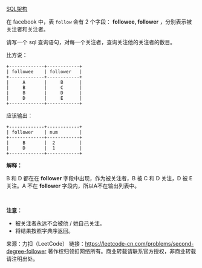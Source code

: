 [SQL架构](https://github.com/Zhenghao-Liu/LeetCode_problem-and-solution/blob/master/0614.二级关注者/PROBLEM.sql)

在 facebook 中，表 ```follow``` 会有 2 个字段： **followee, follower** ，分别表示被关注者和关注者。

请写一个 sql 查询语句，对每一个关注者，查询关注他的关注者的数目。

比方说：
```
+-------------+------------+
| followee    | follower   |
+-------------+------------+
|     A       |     B      |
|     B       |     C      |
|     B       |     D      |
|     D       |     E      |
+-------------+------------+
```
应该输出：
```
+-------------+------------+
| follower    | num        |
+-------------+------------+
|     B       |  2         |
|     D       |  1         |
+-------------+------------+
```
**解释：**

B 和 D 都在在 **follower** 字段中出现，作为被关注者，B 被 C 和 D 关注，D 被 E 关注。A 不在 **follower** 字段内，所以A不在输出列表中。

 

**注意：**

* 被关注者永远不会被他 / 她自己关注。
* 将结果按照字典序返回。

来源：力扣（LeetCode）
链接：https://leetcode-cn.com/problems/second-degree-follower
著作权归领扣网络所有。商业转载请联系官方授权，非商业转载请注明出处。
